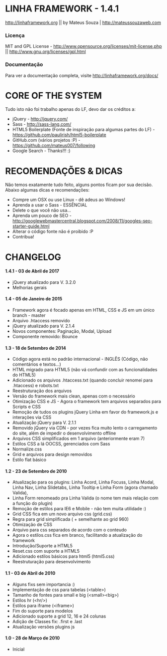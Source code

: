 LINHA FRAMEWORK - 1.4.1
=====================
<http://linhaframework.org> || by Mateus Souza | <http://mateussouzaweb.com>

### Licença

MIT and GPL License - <http://www.opensource.org/licenses/mit-license.php> || <http://www.gnu.org/licenses/gpl.html>

### Documentação

Para ver a documentação completa, visite <http://linhaframework.org/docs/>

CORE OF THE SYSTEM
==================

Tudo isto não foi trabalho apenas do LF, devo dar os créditos a:

 * jQuery - <http://jquery.com/>
 * Sass - <http://sass-lang.com/>
 * HTML5 Boilerplate (Fonte de inspiração para algumas partes do LF) - <https://github.com/paulirish/html5-boilerplate>
 * GitHub.com (vários projetos :P) - <https://github.com/mateus007/following>
 * Google Search - Thanks!!! :)

RECOMENDAÇÕES & DICAS
=====================

Não temos exatamente tudo feito, alguns pontos ficam por sua decisão. Abaixo algumas dicas e recomendações:

 * Compre um OSX ou use Linux - dê adeus ao Windows!
 * Aprenda a usar o Sass - ESSÊNCIAL
 * Delete o que você não usa...
 * Aprenda um pouco de SEO - <http://googlewebmastercentral.blogspot.com/2008/11/googles-seo-starter-guide.html>
 * Alterar o código fonte não é proibido :P
 * Contribua!

CHANGELOG
=====================

#### 1.4.1 - 03 de Abril de 2017

* jQuery atualizado para V. 3.2.0
* Melhorias gerais

#### 1.4 - 05 de Janeiro de 2015

 * Framework agora é focado apenas em HTML, CSS e JS em um único branch - master
 * Arquivo .htaccess removido
 * jQuery atualizado para V. 2.1.4
 * Novos componentes: Paginação, Modal, Upload
 * Componente removido: Bounce

#### 1.3 - 18 de Setembro de 2014

 * Código agora está no padrão internacional - INGLÊS (Código, não comentários e textos...)
 * HTML migrado para HTML5 (não vá confundir com as funcionalidades do HTML5)
 * Adicionado os arquivos .htaccess.txt (quando concluir renomei para .htaccess) e robots.txt
 * Reestruturação dos arquivos
 * Versão do framework mais clean, apenas com o necessário
 * Otimização CSS e JS - Agora o framework tem arquivos separados para Scripts e CSS
 * Remoção de tudos os plugins jQuery Linha em favor do framework.js e interações via CSS
 * Atualização jQuery para V. 2.1.1
 * Removido jQuery via CDN - por vezes fica muito lento o carregamento do site, além de impedir o desenvolvimento offline
 * Arquivos CSS simplificados em 1 arquivo (anteriormente eram 7)
 * Estilos CSS a lá OOCSS, gerenciados com Sass
 * Normalize.css
 * Grid e arquivos para design removidos
 * Estilo flat básico

#### 1.2 - 23 de Setembro de 2010

 * Atualização para os plugins: Linha Acord, Linha Focuss, Linha Modal, Linha Nav, Linha Slidetabs, Linha Tooltip e Linha Form (agora chamado Valida),
 * Linha Form renomeado pra Linha Valida (o nome tem mais relação com a função do plugin)
 * Remoção de estilos para IE6 e Mobile - não tem muita utilidade :)
 * Grid CSS fica em um novo arquivo css (grid.css)
 * Regra para grid simplificada ( + semelhante ao grid 960)
 * Otimização de CSS
 * Arquivo para css separados de acordo com o conteudo
 * Agora o estilos.css fica em branco, facilitando a atualização do framework
 * Introdução/Suporte a HTML5
 * Reset.css com suporte a HTML5
 * Adicionado estilos básicos para html5 (html5.css)
 * Reestruturação para desenvolvimento

#### 1.1 - 03 de Abril de 2010

 * Alguns fixs sem importancia :)
 * Implementação de css para tabelas (&lt;table&gt;)
 * Tamanho de fontes para small e big (&lt;small&gt;&lt;big&gt;)
 * Estilos hr (&lt;hr/&gt;)
 * Estilos para iframe (&lt;iframe&gt;)
 * Fim do suporte para modelos
 * Adicionado suporte a grid 12, 16 e 24 colunas
 * Adição de Classes fix: .first e .last
 * Atualização versões plugins js

#### 1.0 - 28 de Março de 2010

 * Inicial